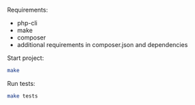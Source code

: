 Requirements:
* php-cli
* make
* composer
* additional requirements in composer.json and dependencies

Start project:
```sh
make
```

Run tests:
```sh
make tests
```
